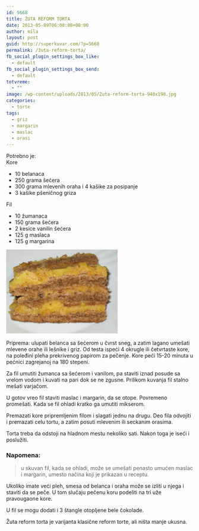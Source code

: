 ```yaml
---
id: 5668
title: ŽUTA REFORM TORTA
date: 2013-05-09T06:08:08+00:00
author: mila
layout: post
guid: http://superkuvar.com/?p=5668
permalink: /žuta-reform-torta/
fb_social_plugin_settings_box_like:
  - default
fb_social_plugin_settings_box_send:
  - default
totvreme:
  - ""
image: /wp-content/uploads/2013/05/Zuta-reform-torta-940x198.jpg
categories:
  - torte
tags:
  - griz
  - margarin
  - maslac
  - orasi
---
```

Potrebno je:  
Kore

  * 10 belanaca
  * 250 grama šećera
  * 300 grama mlevenih oraha i 4 kašike za posipanje
  * 3 kašike pšeničnog griza

Fil

  * 10 žumanaca
  * 150 grama šećera
  * 2 kesice vanilin šećera
  * 125 g maslaca
  * 125 g margarina

<img class="alignnone size-medium wp-image-5669" src="/wp-content/uploads/2013/05/Zuta-reform-torta-300x225.jpg" alt="Zuta reform torta" width="300" height="225" /> 

Priprema: ulupati belanca sa šećerom u čvrst sneg, a zatim lagano umešati mlevene orahe ili lešnike i griz. Od testa ispeći 4 okrugle ili četvrtaste kore, na poleđini pleha prekrivenog papirom za pečenje. Kore peći 15-20 minuta u pećnici zagrejanoj na 180 stepeni.

Za fil umutiti žumanca sa šećerom i vanilom, pa staviti iznad posude sa vrelom vodom i kuvati na pari dok se ne zgusne. Prilikom kuvanja fil stalno mešati varjačom.

U gotov vreo fil staviti maslac i margarin, da se otope. Povremeno promešati. Kada se fil ohladi kratko ga umutiti mikserom.

Premazati kore pripremljenim filom i slagati jednu na drugu. Deo fila odvojiti i premazati celu tortu, a zatim posuti mlevenim ili seckanim orasima.

Torta treba da odstoji na hladnom mestu nekoliko sati. Nakon toga je iseći i poslužiti.

### Napomena:
> u skuvan fil, kada se ohladi, može se umešati penasto umućen maslac i margarin, umesto načina koji je prikazan u receptu.

Ukoliko imate veći pleh, smesa od belanca i oraha može se izliti u njega i staviti da se peče. U tom slučaju pečenu koru podeliti na tri uže pravougaone kore.

U fil se mogu dodati i 3 štangle otopljene bele čokolade.

Žuta reform torta je varijanta klasične reform torte, ali ništa manje ukusna.